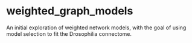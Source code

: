 # weighted_graph_models
An initial exploration of weighted network models, with the goal of using model selection to fit the Drosophilia connectome.
